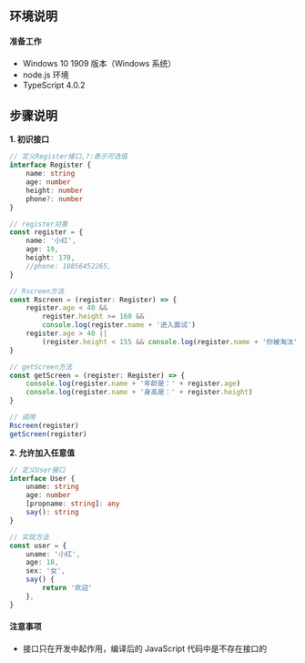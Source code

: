 ## **环境说明**

#### 准备工作

- Windows 10 1909 版本（Windows 系统）
- node.js 环境
- TypeScript 4.0.2

## **步骤说明**

**1. 初识接口**

```ts
// 定义Register接口,?:表示可选值
interface Register {
	name: string
	age: number
	height: number
	phone?: number
}

// register对象
const register = {
	name: '小红',
	age: 19,
	height: 170,
	//phone: 18856452265,
}

// Rscreen方法
const Rscreen = (register: Register) => {
	register.age < 40 &&
		register.height >= 160 &&
		console.log(register.name + '进入面试')
	register.age > 40 ||
		(register.height < 155 && console.log(register.name + '你被淘汰'))
}

// getScreen方法
const getScreen = (register: Register) => {
	console.log(register.name + '年龄是：' + register.age)
	console.log(register.name + '身高是：' + register.height)
}

// 调用
Rscreen(register)
getScreen(register)
```

**2. 允许加入任意值**

```ts
// 定义User接口
interface User {
	uname: string
	age: number
	[propname: string]: any
	say(): string
}

// 实现方法
const user = {
	uname: '小红',
	age: 18,
	sex: '女',
	say() {
		return '欢迎'
	},
}
```

#### 注意事项

- 接口只在开发中起作用，编译后的 JavaScript 代码中是不存在接口的
